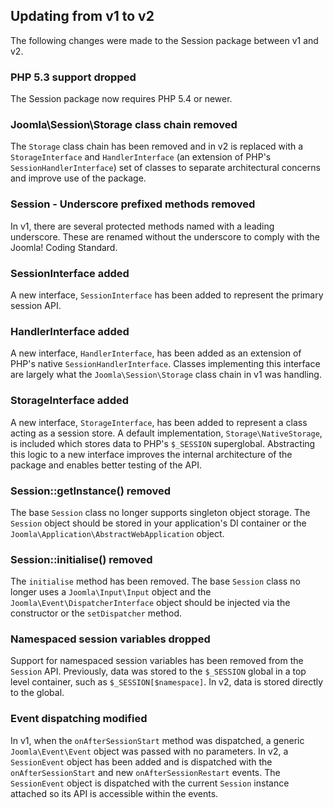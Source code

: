 ## Updating from v1 to v2

The following changes were made to the Session package between v1 and v2.

### PHP 5.3 support dropped

The Session package now requires PHP 5.4 or newer.

### Joomla\Session\Storage class chain removed

The `Storage` class chain has been removed and in v2 is replaced with a `StorageInterface` and `HandlerInterface`
(an extension of PHP's `SessionHandlerInterface`) set of classes to separate architectural concerns and improve use of the package.

### Session - Underscore prefixed methods removed

In v1, there are several protected methods named with a leading underscore. These are renamed without the underscore to
comply with the Joomla! Coding Standard.

### SessionInterface added

A new interface, `SessionInterface` has been added to represent the primary session API.

### HandlerInterface added

A new interface, `HandlerInterface`, has been added as an extension of PHP's native `SessionHandlerInterface`. Classes implementing this
interface are largely what the `Joomla\Session\Storage` class chain in v1 was handling.

### StorageInterface added

A new interface, `StorageInterface`, has been added to represent a class acting as a session store. A default implementation, `Storage\NativeStorage`,
is included which stores data to PHP's `$_SESSION` superglobal. Abstracting this logic to a new interface improves the internal
architecture of the package and enables better testing of the API.

### Session::getInstance() removed

The base `Session` class no longer supports singleton object storage. The `Session` object should be stored in your application's DI
container or the `Joomla\Application\AbstractWebApplication` object.

### Session::initialise() removed

The `initialise` method has been removed. The base `Session` class no longer uses a `Joomla\Input\Input` object and the `Joomla\Event\DispatcherInterface`
object should be injected via the constructor or the `setDispatcher` method.

### Namespaced session variables dropped

Support for namespaced session variables has been removed from the `Session` API. Previously, data was stored to the `$_SESSION` global in
a top level container, such as `$_SESSION[$namespace]`. In v2, data is stored directly to the global.

### Event dispatching modified

In v1, when the `onAfterSessionStart` method was dispatched, a generic `Joomla\Event\Event` object was passed with no parameters. In v2,
a `SessionEvent` object has been added and is dispatched with the `onAfterSessionStart` and new `onAfterSessionRestart` events. The `SessionEvent`
object is dispatched with the current `Session` instance attached so its API is accessible within the events.

